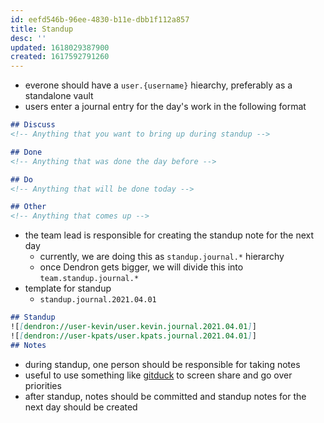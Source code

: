 ```yaml
---
id: eefd546b-96ee-4830-b11e-dbb1f112a857
title: Standup
desc: ''
updated: 1618029387900
created: 1617592791260
---
```


- everone should have a `user.{username}` hiearchy, preferably as a standalone vault
- users enter a journal entry for the day's work in the following format

```md
## Discuss
<!-- Anything that you want to bring up during standup -->

## Done
<!-- Anything that was done the day before -->

## Do
<!-- Anything that will be done today -->

## Other
<!-- Anything that comes up -->
```

- the team lead is responsible for creating the standup note for the next day
    - currently, we are doing this as `standup.journal.*` hierarchy
    - once Dendron gets bigger, we will divide this into `team.standup.journal.*`
- template for standup
    - `standup.journal.2021.04.01`

```md
## Standup
![[dendron://user-kevin/user.kevin.journal.2021.04.01]]
![[dendron://user-kpats/user.kpats.journal.2021.04.01]]
## Notes

```
- during standup, one person should be responsible for taking notes
- useful to use something like [gitduck](http://gitduck.com/) to screen share and go over priorities
- after standup, notes should be committed and standup notes for the next day should be created
